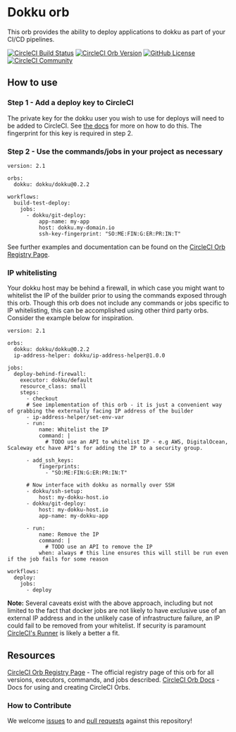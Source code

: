 # Dokku orb

This orb provides the ability to deploy applications to dokku as part of your CI/CD pipelines.

[![CircleCI Build Status](https://circleci.com/gh/dokku/dokku-orb.svg?style=shield "CircleCI Build Status")](https://circleci.com/gh/dokku/dokku-orb) [![CircleCI Orb Version](https://img.shields.io/badge/endpoint.svg?url=https://badges.circleci.io/orb/dokku/dokku)](https://circleci.com/orbs/registry/orb/dokku/dokku) [![GitHub License](https://img.shields.io/badge/license-MIT-lightgrey.svg)](https://raw.githubusercontent.com/dokku/dokku-orb/master/LICENSE) [![CircleCI Community](https://img.shields.io/badge/community-CircleCI%20Discuss-343434.svg)](https://discuss.circleci.com/c/ecosystem/orbs)

## How to use

### Step 1 - Add a deploy key to CircleCI

The private key for the dokku user you wish to use for deploys will need to be added to CircleCI. See [the docs](https://circleci.com/docs/2.0/add-ssh-key/) for more on how to do this. The fingerprint for this key is required in step 2.

### Step 2 - Use the commands/jobs in your project as necessary

```
version: 2.1

orbs:
  dokku: dokku/dokku@0.2.2

workflows:
  build-test-deploy:
    jobs:
      - dokku/git-deploy:
          app-name: my-app
          host: dokku.my-domain.io
          ssh-key-fingerprint: "SO:ME:FIN:G:ER:PR:IN:T"
```

See further examples and documentation can be found on the [CircleCI Orb Registry Page](https://circleci.com/orbs/registry/orb/dokku/dokku).

### IP whitelisting

Your dokku host may be behind a firewall, in which case you might want to whitelist the IP of the builder prior to using the commands exposed through this orb. Though this orb does not include any commands or jobs specific to IP whitelisting, this can be accomplished using other third party orbs. Consider the example below for inspiration.

```
version: 2.1

orbs:
  dokku: dokku/dokku@0.2.2
  ip-address-helper: dokku/ip-address-helper@1.0.0

jobs:
  deploy-behind-firewall:
    executor: dokku/default
    resource_class: small
    steps:
      - checkout
      # See implementation of this orb - it is just a convenient way of grabbing the externally facing IP address of the builder
      - ip-address-helper/set-env-var
      - run:
          name: Whitelist the IP
          command: |
            # TODO use an API to whitelist IP - e.g AWS, DigitalOcean, Scaleway etc have API's for adding the IP to a security group.

      - add_ssh_keys:
          fingerprints:
            - "SO:ME:FIN:G:ER:PR:IN:T"

      # Now interface with dokku as normally over SSH
      - dokku/ssh-setup:
          host: my-dokku-host.io
      - dokku/git-deploy:
          host: my-dokku-host.io
          app-name: my-dokku-app
        
      - run:
          name: Remove the IP
          command: |
            # TODO use an API to remove the IP
          when: always # this line ensures this will still be run even if the job fails for some reason

workflows:
  deploy:
    jobs:
      - deploy
```

**Note:** Several caveats exist with the above approach, including but not limited to the fact that docker jobs are not likely to have exclusive use of an external IP address and in the unlikely case of infrastructure failure, an IP could fail to be removed from your whitelist. If security is paramount [CircleCI's Runner](https://circleci.com/docs/2.0/runner-overview/#introduction) is likely a better a fit.

## Resources

[CircleCI Orb Registry Page](https://circleci.com/orbs/registry/orb/dokku/dokku) - The official registry page of this orb for all versions, executors, commands, and jobs described.
[CircleCI Orb Docs](https://circleci.com/docs/2.0/orb-intro/#section=configuration) - Docs for using and creating CircleCI Orbs.

### How to Contribute

We welcome [issues](https://github.com/dokku/dokku-orb/issues) to and [pull requests](https://github.com/dokku/dokku-orb/pulls) against this repository!

